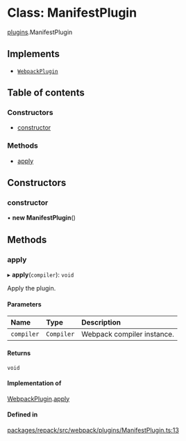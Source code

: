 # Class: ManifestPlugin

[plugins](../modules/plugins.md).ManifestPlugin

## Implements

- [`WebpackPlugin`](../interfaces/WebpackPlugin.md)

## Table of contents

### Constructors

- [constructor](plugins.ManifestPlugin.md#constructor)

### Methods

- [apply](plugins.ManifestPlugin.md#apply)

## Constructors

### constructor

• **new ManifestPlugin**()

## Methods

### apply

▸ **apply**(`compiler`): `void`

Apply the plugin.

#### Parameters

| Name | Type | Description |
| :------ | :------ | :------ |
| `compiler` | `Compiler` | Webpack compiler instance. |

#### Returns

`void`

#### Implementation of

[WebpackPlugin](../interfaces/WebpackPlugin.md).[apply](../interfaces/WebpackPlugin.md#apply)

#### Defined in

[packages/repack/src/webpack/plugins/ManifestPlugin.ts:13](https://github.com/callstack/repack/blob/9e6a11a/packages/repack/src/webpack/plugins/ManifestPlugin.ts#L13)
